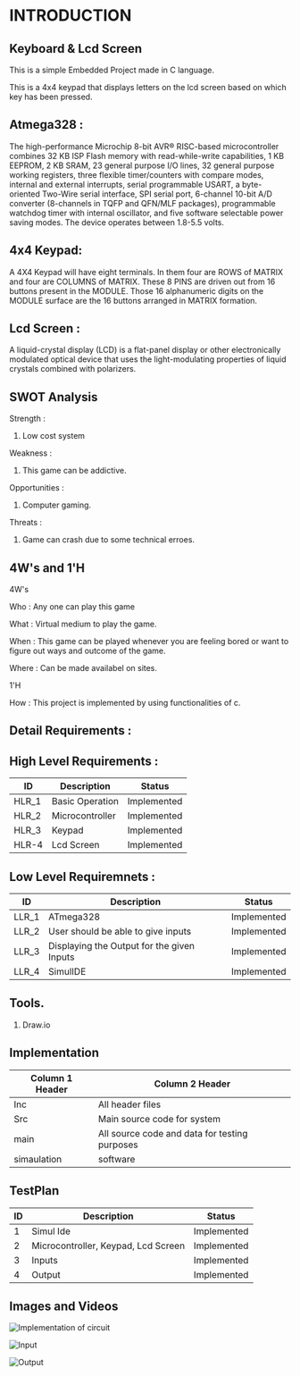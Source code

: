 # INTRODUCTION 

## Keyboard & Lcd Screen

This is a simple Embedded Project made in C language.

This is a 4x4 keypad that displays letters on the lcd screen based on which key has been pressed. 

## Atmega328 :
The high-performance Microchip 8-bit AVR® RISC-based microcontroller combines 32 KB ISP Flash memory with read-while-write capabilities, 
1 KB EEPROM, 2 KB SRAM, 23 general purpose I/O lines, 32 general purpose working registers, three flexible timer/counters with compare modes,
internal and external interrupts, serial programmable USART, a byte-oriented Two-Wire serial interface, SPI serial port, 
6-channel 10-bit A/D converter (8-channels in TQFP and QFN/MLF packages), programmable watchdog timer with internal oscillator, 
and five software selectable power saving modes. The device operates between 1.8-5.5 volts.

## 4x4 Keypad: 
A 4X4 Keypad will have eight terminals. In them four are ROWS of MATRIX and four are COLUMNS of MATRIX. 
These 8 PINS are driven out from 16 buttons present in the MODULE.
Those 16 alphanumeric digits on the MODULE surface are the 16 buttons arranged in MATRIX formation.

## Lcd Screen :
A liquid-crystal display (LCD) is a flat-panel display or other electronically modulated optical device that
uses the light-modulating properties of liquid crystals combined with polarizers.

## SWOT Analysis

 Strength :
1. Low cost system

Weakness :
1. This game can be addictive.
 
Opportunities :
1. Computer gaming.

Threats :
1. Game can crash due to some technical erroes.

## 4W's and 1'H
4W's

Who : Any one can play this game


What : Virtual medium to  play the game.


When : This game can be played whenever you are feeling bored or want to figure out ways  and outcome of the game. 


Where : Can be made availabel on sites.

1'H

How : This project is implemented by using functionalities of c.



## Detail Requirements :

## High Level Requirements :
| ID | Description | Status |
| --- | --- | --- |
| HLR_1 | Basic Operation | Implemented |
| HLR_2 | Microcontroller | Implemented |
| HLR_3 | Keypad | Implemented |
| HLR-4 |Lcd Screen | Implemented |


## Low Level Requiremnets :
| ID | Description | Status |
| --- | --- | --- |
| LLR_1 | 	ATmega328 | Implemented |
| LLR_2 | User should be able to give inputs | Implemented |
| LLR_3 | Displaying the Output for the given Inputs | Implemented |
| LLR_4 | 	SimulIDE | Implemented |


## Tools.
1. Draw.io
 
 
 
## Implementation

| Column 1 Header | Column 2 Header |
| ----- | ----- |
| Inc | All header files |
| Src | Main source code for system |
| main | All source code and data for testing purposes |
| simaulation | software | 

## TestPlan

| ID | Description | Status |
| --- | --- | --- |
| 1 | Simul Ide | Implemented |
| 2 | Microcontroller, Keypad, Lcd Screen | Implemented |
| 3 | Inputs  | Implemented |
| 4 |Output | Implemented |




## Images and Videos

![Implementation of circuit](https://user-images.githubusercontent.com/94179036/144245240-ae6b5a9c-6b50-4561-b0ee-f516f33747c5.jpg)


![Input](https://user-images.githubusercontent.com/94179036/144245253-c63339cc-7a6e-4545-87e3-b55837c079bf.jpg)


![Output](https://user-images.githubusercontent.com/94179036/144245280-aa0790a7-af47-4c01-bd26-33ba4a26a613.jpg)
